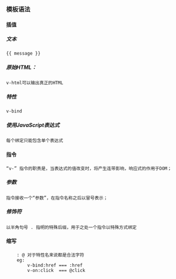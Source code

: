 ### 模板语法

#### 插值

##### 文本
    {{ message }}
##### 原始HTML：
    v-html可以输出真正的HTML
##### 特性
    v-bind
##### 使用JavaScript表达式
    每个绑定只能包含单个表达式

#### 指令
    “v-” 指令的职责是，当表达式的值改变时，将产生连带影响，响应式的作用于DOM；

##### 参数
    指令接收一个“参数”，在指令名称之后以冒号表示；
##### 修饰符
    以半角句号 . 指明的特殊后缀，用于之处一个指令以特殊方式绑定

#### 缩写
```
    : @ 对于特性名来说都是合法字符
    eg:
        v-bind:href === :href
        v-on:click  === @click
```
